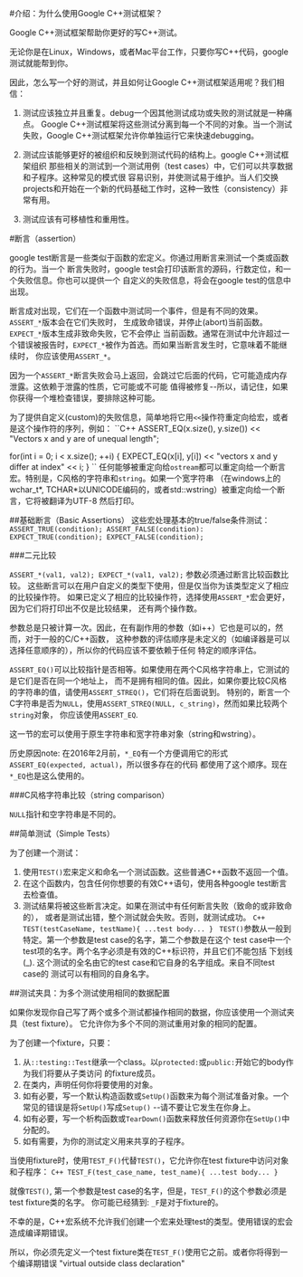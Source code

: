 #介绍：为什么使用Google C++测试框架？

Google C++测试框架帮助你更好的写C++测试。

无论你是在Linux，Windows，或者Mac平台工作，只要你写C++代码，google测试就能帮到你。

因此，怎么写一个好的测试，并且如何让Google C++测试框架适用呢？我们相信：

1. 测试应该独立并且重复。debug一个因其他测试成功或失败的测试就是一种痛点。
Google C++测试框架将这些测试分离到每一个不同的对象。当一个测试失败，Google
C++测试框架允许你单独运行它来快速debugging。

2. 测试应该能够更好的被组织和反映到测试代码的结构上。google C++测试框架组织
那些相关的测试到一个测试用例（test cases）中，它们可以共享数据和子程序。这种常见的模式很
容易识别，并使测试易于维护。当人们交换projects和开始在一个新的代码基础工作时，这种一致性（consistency）非常有用。
3. 测试应该有可移植性和重用性。

#断言（assertion）

google test断言是一些类似于函数的宏定义。你通过用断言来测试一个类或函数的行为。当一个
断言失败时，google test会打印该断言的源码，行数定位，和一个失败信息。你也可以提供一个
自定义的失败信息，将会在google test的信息中出现。

断言成对出现，它们在一个函数中测试同一个事件，但是有不同的效果。`ASSERT_*`版本会在它们失败时，
生成致命错误，并停止(abort)当前函数。`EXPECT_*`版本生成非致命失败，它不会停止
当前函数。通常在测试中允许超过一个错误被报告时，`EXPECT_*`被作为首选。而如果当断言发生时，它意味着不能继续时，
你应该使用`ASSERT_*`。

因为一个`ASSERT_*`断言失败会马上返回，会跳过它后面的代码，它可能造成内存泄露。这依赖于泄露的性质，它可能或不可能
值得被修复--所以，请记住，如果你获得一个堆检查错误，要排除这种可能。

为了提供自定义(custom)的失败信息，简单地将它用`<<`操作符重定向给宏，或者是这个操作符的序列，例如：
``C++
ASSERT_EQ(x.size(), y.size()) << "Vectors x and y are of unequal length";

for(int i = 0; i < x.size(); ++i)
{
  EXPECT_EQ(x[i], y[i]) << "vectors x and y differ at index" << i;
}
``
任何能够被重定向给`ostream`都可以重定向给一个断言宏。特别是，C风格的字符串和`string`。如果一个宽字符串
（在windows上的wchar_t*, TCHAR*以UNICODE编码的，或者std::wstring）被重定向给一个断言，它将被翻译为UTF-8
然后打印。

##基础断言（Basic Assertions）
这些宏处理基本的true/false条件测试：
``
ASSERT_TRUE(condition); ASSERT_FALSE(condition):
EXPECT_TRUE(condition); EXPECT_FALSE(condition);
``

###二元比较

``
ASSERT_*(val1, val2);
EXPECT_*(val1, val2);
``
参数必须通过断言比较函数比较。
这些断言可以在用户自定义的类型下使用，但是仅当你为该类型定义了相应的比较操作符。
如果已定义了相应的比较操作符，选择使用`ASSERT_*`宏会更好，因为它们将打印出不仅是比较结果，
还有两个操作数。

参数总是只被计算一次。因此，在有副作用的参数（如i++）它也是可以的，然而，对于一般的C/C++函数，
这种参数的评估顺序是未定义的（如编译器是可以选择任意顺序的），所以你的代码应该不要依赖于任何
特定的顺序评估。

`ASSERT_EQ()`可以比较指针是否相等。如果使用在两个C风格字符串上，它测试的是它们是否在同一个地址上，
而不是拥有相同的值。因此，如果你要比较C风格的字符串的值，请使用`ASSERT_STREQ()`，它们将在后面说到。
特别的，断言一个C字符串是否为`NULL`，使用`ASSERT_STREQ(NULL, c_string)`，然而如果比较两个`string`对象，
你应该使用`ASSERT_EQ`.

这一节的宏可以使用于原生字符串和宽字符串对象（string和wstring）。

历史原因note: 在2016年2月前，`*_EQ`有一个方便调用它的形式`ASSERT_EQ(expected, actual)`，所以很多存在的代码
都使用了这个顺序。现在`*_EQ`也是这么使用的。

###C风格字符串比较（string comparison）

`NULL`指针和空字符串是不同的。

##简单测试（Simple Tests）

为了创建一个测试：
1. 使用`TEST()`宏来定义和命名一个测试函数。这些普通C++函数不返回一个值。
2. 在这个函数内，包含任何你想要的有效C++语句，使用各种google test断言去检查值。
3. 测试结果将被这些断言决定。如果在测试中有任何断言失败（致命的或非致命的），
或者是测试出错，整个测试就会失败。否则，就测试成功。
``C++
TEST(testCaseName, testName){
...test body...
}
``
`TEST()`参数从一般到特定。第一个参数是test case的名字，第二个参数是在这个
test case中一个test项的名字。两个名字必须是有效的C++标识符，并且它们不能包括
下划线(_). 这个测试的全名由它的test case和它自身的名字组成。来自不同test case的
测试可以有相同的自身名字。

##测试夹具：为多个测试使用相同的数据配置

如果你发现你自己写了两个或多个测试都操作相同的数据，你应该使用一个测试夹具（test fixture）。
它允许你为多个不同的测试重用对象的相同的配置。

为了创建一个fixture，只要：
1. 从`::testing::Test`继承一个class。以`protected:`或`public:`开始它的body作为我们将要从子类访问
的fixture成员。
2. 在类内，声明任何你将要使用的对象。
3. 如有必要，写一个默认构造函数或`SetUp()`函数来为每个测试准备对象。一个常见的错误是将`SetUp()`写成`Setup()`
--请不要让它发生在你身上。
4. 如有必要，写一个析构函数或`TearDown()`函数来释放任何资源你在`SetUp()`中分配的。
5. 如有需要，为你的测试定义用来共享的子程序。

当使用fixture时，使用`TEST_F()`代替`TEST()`，它允许你在test fixture中访问对象和子程序：
``C++
TEST_F(test_case_name, test_name){
...test body...
}
``

就像`TEST()`, 第一个参数是test case的名字，但是，`TEST_F()`的这个参数必须是test fixture类的名字。
你可能已经猜到: `_F`是对于fixture的。

不幸的是，C++宏系统不允许我们创建一个宏来处理test的类型。使用错误的宏会造成编译期错误。

所以，你必须先定义一个test fixture类在`TEST_F()`使用它之前。或者你将得到一个编译期错误
"virtual outside class declaration"
